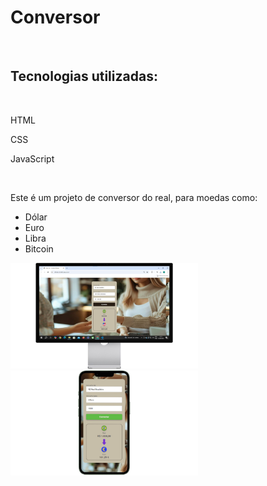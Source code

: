 <h1>Conversor</h1>
<br>
<h2>Tecnologias utilizadas:</h2>
<br>
<p>HTML</p>
<p>CSS</p>
<p>JavaScript</p>
<br>
<p>Este é um projeto de conversor do real, para moedas como:</p>
<ul>
  <li>Dólar</li>
  <li>Euro</li>
  <li>Libra</li>
  <li>Bitcoin</li>
</ul>
<img src="https://github.com/rodolfossilvadev/Conversor/blob/main/assets/desktop.jpg?raw=true" alt"desktop">
<img src="https://github.com/rodolfossilvadev/Conversor/blob/main/assets/celular.jpg?raw=true" alt"cellphone">
<style>
  img{
    width:300px;
    }
</style>
